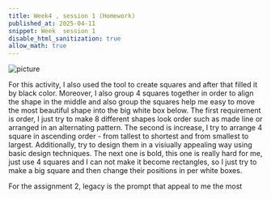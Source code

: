 ```yaml
---
title: Week4 , session 1 (Homework)
published_at: 2025-04-11
snippet: Week  session 1
disable_html_sanitization: true
allow_math: true
---
```


![picture](blacksquares.png)

For this activity, I also used the tool to create squares and after that filled it by black color. Moreover, I also group 4 squares together in order to align the shape in the middle and also group the squares help me easy to move the most beautiful shape into the big white box below. The first requirement is order, I just try to make 8 different shapes look order such as made line or arranged in an alternating pattern. The second is increase, I try to arrange 4 square in ascending order - from tallest to shortest and from smallest to largest. Additionally, try to design them in a visiually appealing way using basic design techniques. The next one is bold, this one is really hard for me, just use 4 squares and I can not make it become rectangles, so I just try to make a big square and then change their positions in per white boxes. 

For the assignment 2, legacy is the prompt that appeal to me the most
